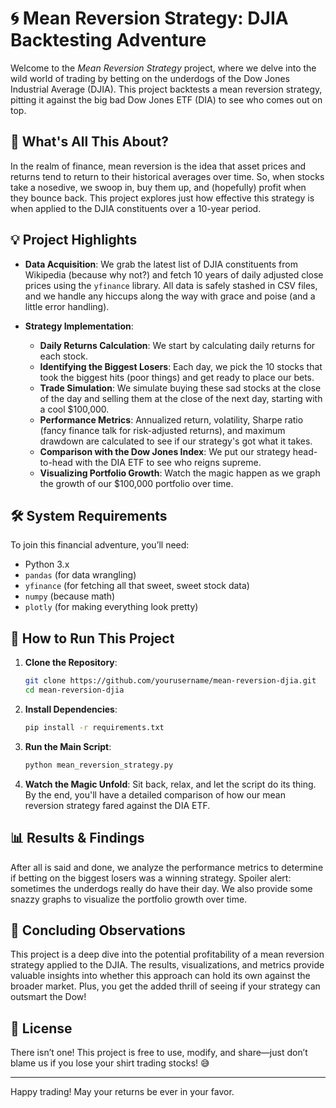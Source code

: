 # 🌀 Mean Reversion Strategy: DJIA Backtesting Adventure

Welcome to the *Mean Reversion Strategy* project, where we delve into the wild world of trading by betting on the underdogs of the Dow Jones Industrial Average (DJIA). This project backtests a mean reversion strategy, pitting it against the big bad Dow Jones ETF (DIA) to see who comes out on top.

## 🧐 What's All This About?

In the realm of finance, mean reversion is the idea that asset prices and returns tend to return to their historical averages over time. So, when stocks take a nosedive, we swoop in, buy them up, and (hopefully) profit when they bounce back. This project explores just how effective this strategy is when applied to the DJIA constituents over a 10-year period.

## 💡 Project Highlights

- **Data Acquisition**: We grab the latest list of DJIA constituents from Wikipedia (because why not?) and fetch 10 years of daily adjusted close prices using the `yfinance` library. All data is safely stashed in CSV files, and we handle any hiccups along the way with grace and poise (and a little error handling).
  
- **Strategy Implementation**:
  - **Daily Returns Calculation**: We start by calculating daily returns for each stock.
  - **Identifying the Biggest Losers**: Each day, we pick the 10 stocks that took the biggest hits (poor things) and get ready to place our bets.
  - **Trade Simulation**: We simulate buying these sad stocks at the close of the day and selling them at the close of the next day, starting with a cool $100,000.
  - **Performance Metrics**: Annualized return, volatility, Sharpe ratio (fancy finance talk for risk-adjusted returns), and maximum drawdown are calculated to see if our strategy's got what it takes.
  - **Comparison with the Dow Jones Index**: We put our strategy head-to-head with the DIA ETF to see who reigns supreme.
  - **Visualizing Portfolio Growth**: Watch the magic happen as we graph the growth of our $100,000 portfolio over time.

## 🛠️ System Requirements

To join this financial adventure, you’ll need:

- Python 3.x
- `pandas` (for data wrangling)
- `yfinance` (for fetching all that sweet, sweet stock data)
- `numpy` (because math)
- `plotly` (for making everything look pretty)

## 🚀 How to Run This Project

1. **Clone the Repository**: 
    ```bash
    git clone https://github.com/yourusername/mean-reversion-djia.git
    cd mean-reversion-djia
    ```

2. **Install Dependencies**:
    ```bash
    pip install -r requirements.txt
    ```

3. **Run the Main Script**:
    ```bash
    python mean_reversion_strategy.py
    ```

4. **Watch the Magic Unfold**: Sit back, relax, and let the script do its thing. By the end, you'll have a detailed comparison of how our mean reversion strategy fared against the DIA ETF.

## 📊 Results & Findings

After all is said and done, we analyze the performance metrics to determine if betting on the biggest losers was a winning strategy. Spoiler alert: sometimes the underdogs really do have their day. We also provide some snazzy graphs to visualize the portfolio growth over time.

## 🤔 Concluding Observations

This project is a deep dive into the potential profitability of a mean reversion strategy applied to the DJIA. The results, visualizations, and metrics provide valuable insights into whether this approach can hold its own against the broader market. Plus, you get the added thrill of seeing if your strategy can outsmart the Dow!

## 📜 License

There isn’t one! This project is free to use, modify, and share—just don’t blame us if you lose your shirt trading stocks! 😅

---

Happy trading! May your returns be ever in your favor.
